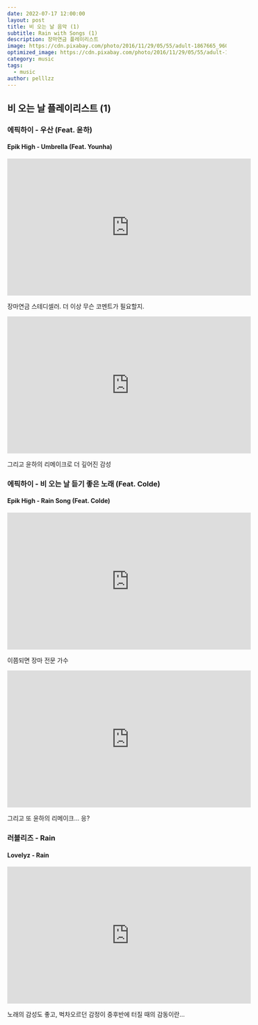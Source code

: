 ```yaml
---
date: 2022-07-17 12:00:00
layout: post
title: 비 오는 날 음악 (1)
subtitle: Rain with Songs (1)
description: 장마연금 플레이리스트
image: https://cdn.pixabay.com/photo/2016/11/29/05/55/adult-1867665_960_720.jpg
optimized_image: https://cdn.pixabay.com/photo/2016/11/29/05/55/adult-1867665_640_379.jpg
category: music
tags:
  - music
author: pelllzz
---
```


## 비 오는 날 플레이리스트 (1)
### 에픽하이 - 우산 (Feat. 윤하)
#### Epik High - Umbrella (Feat. Younha)

<iframe width="560" height="315" src="https://www.youtube.com/embed/NIPtyAKxlRs" title="YouTube video player" frameborder="0" allow="accelerometer; autoplay; clipboard-write; encrypted-media; gyroscope; picture-in-picture" allowfullscreen></iframe>

장마연금 스테디셀러. 더 이상 무슨 코멘트가 필요할지.

<iframe width="560" height="315" src="https://www.youtube.com/embed/Wqv_bpW6iPk" title="YouTube video player" frameborder="0" allow="accelerometer; autoplay; clipboard-write; encrypted-media; gyroscope; picture-in-picture" allowfullscreen></iframe>

그리고 윤하의 리메이크로 더 깊어진 감성


### 에픽하이 - 비 오는 날 듣기 좋은 노래 (Feat. Colde)
#### Epik High - Rain Song (Feat. Colde)

<iframe width="560" height="315" src="https://www.youtube.com/embed/0CS8qFgFHxU" title="YouTube video player" frameborder="0" allow="accelerometer; autoplay; clipboard-write; encrypted-media; gyroscope; picture-in-picture" allowfullscreen></iframe>

이쯤되면 장마 전문 가수

<iframe width="560" height="315" src="https://www.youtube.com/embed/Wy7Zxw6NDAs" title="YouTube video player" frameborder="0" allow="accelerometer; autoplay; clipboard-write; encrypted-media; gyroscope; picture-in-picture" allowfullscreen></iframe>

그리고 또 윤하의 리메이크... 응?


### 러블리즈 - Rain
#### Lovelyz - Rain

<iframe width="560" height="315" src="https://www.youtube.com/embed/7059Y9CLI6Q" title="YouTube video player" frameborder="0" allow="accelerometer; autoplay; clipboard-write; encrypted-media; gyroscope; picture-in-picture" allowfullscreen></iframe>

노래의 감성도 좋고, 벅차오르던 감정이 중후반에 터질 때의 감동이란...